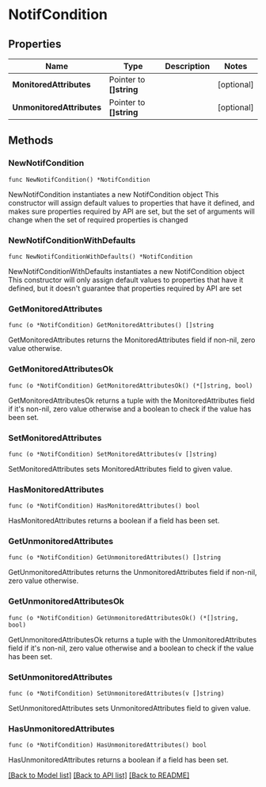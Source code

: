 # NotifCondition

## Properties

Name | Type | Description | Notes
------------ | ------------- | ------------- | -------------
**MonitoredAttributes** | Pointer to **[]string** |  | [optional] 
**UnmonitoredAttributes** | Pointer to **[]string** |  | [optional] 

## Methods

### NewNotifCondition

`func NewNotifCondition() *NotifCondition`

NewNotifCondition instantiates a new NotifCondition object
This constructor will assign default values to properties that have it defined,
and makes sure properties required by API are set, but the set of arguments
will change when the set of required properties is changed

### NewNotifConditionWithDefaults

`func NewNotifConditionWithDefaults() *NotifCondition`

NewNotifConditionWithDefaults instantiates a new NotifCondition object
This constructor will only assign default values to properties that have it defined,
but it doesn't guarantee that properties required by API are set

### GetMonitoredAttributes

`func (o *NotifCondition) GetMonitoredAttributes() []string`

GetMonitoredAttributes returns the MonitoredAttributes field if non-nil, zero value otherwise.

### GetMonitoredAttributesOk

`func (o *NotifCondition) GetMonitoredAttributesOk() (*[]string, bool)`

GetMonitoredAttributesOk returns a tuple with the MonitoredAttributes field if it's non-nil, zero value otherwise
and a boolean to check if the value has been set.

### SetMonitoredAttributes

`func (o *NotifCondition) SetMonitoredAttributes(v []string)`

SetMonitoredAttributes sets MonitoredAttributes field to given value.

### HasMonitoredAttributes

`func (o *NotifCondition) HasMonitoredAttributes() bool`

HasMonitoredAttributes returns a boolean if a field has been set.

### GetUnmonitoredAttributes

`func (o *NotifCondition) GetUnmonitoredAttributes() []string`

GetUnmonitoredAttributes returns the UnmonitoredAttributes field if non-nil, zero value otherwise.

### GetUnmonitoredAttributesOk

`func (o *NotifCondition) GetUnmonitoredAttributesOk() (*[]string, bool)`

GetUnmonitoredAttributesOk returns a tuple with the UnmonitoredAttributes field if it's non-nil, zero value otherwise
and a boolean to check if the value has been set.

### SetUnmonitoredAttributes

`func (o *NotifCondition) SetUnmonitoredAttributes(v []string)`

SetUnmonitoredAttributes sets UnmonitoredAttributes field to given value.

### HasUnmonitoredAttributes

`func (o *NotifCondition) HasUnmonitoredAttributes() bool`

HasUnmonitoredAttributes returns a boolean if a field has been set.


[[Back to Model list]](../README.md#documentation-for-models) [[Back to API list]](../README.md#documentation-for-api-endpoints) [[Back to README]](../README.md)


